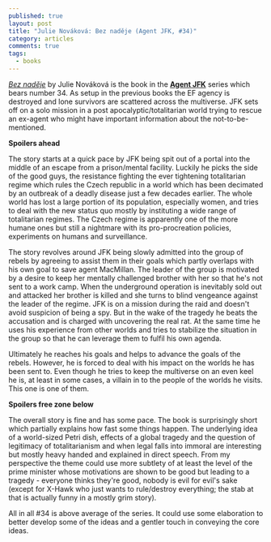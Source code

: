 ```yaml
---
published: true
layout: post
title: "Julie Nováková: Bez naděje (Agent JFK, #34)"
category: articles
comments: true
tags: 
  - books
---
```


_[Bez naděje](https://www.goodreads.com/book/show/23624680-bez-nad-je)_ by Julie Nováková is the book in the **[Agent JFK](http://cs.wikipedia.org/wiki/Agent_John_Francis_Kov%C3%A1%C5%99)** series which bears number 34. As setup in the previous books the EF agency is destroyed and lone survivors are scattered across the multiverse. JFK sets off on a solo mission in a post apocalyptic/totalitarian world trying to rescue an ex-agent who might have important information about the not-to-be-mentioned.

**Spoilers ahead**

The story starts at a quick pace by JFK being spit out of a portal into the middle of an escape from a prison/mental facility. Luckily he picks the side of the good guys, the resistance fighting the ever tightening totalitarian regime which rules the Czech republic in a world which has been decimated by an outbreak of a deadly disease just a few decades earlier. The whole world has lost a large portion of its population, especially women, and tries to deal with the new status quo mostly by instituting a wide range of totalitarian regimes. The Czech regime is apparently one of the more humane ones but still a nightmare with its pro-procreation policies, experiments on humans and surveillance.

The story revolves around JFK being slowly admitted into the group of rebels by agreeing to assist them in their goals which partly overlaps with his own goal to save agent MacMillan. The leader of the group is motivated by a desire to keep her mentally challenged brother with her so that he's not sent to a work camp. When the underground operation is inevitably sold out and attacked her brother is killed and she turns to blind vengeance against the leader of the regime. JFK is on a mission during the raid and doesn't avoid suspicion of being a spy. But in the wake of the tragedy he beats the accusation and is charged with uncovering the real rat. At the same time he uses his experience from other worlds and tries to stabilize the situation in the group so that he can leverage them to fulfil his own agenda.

Ultimately he reaches his goals and helps to advance the goals of the rebels. However, he is forced to deal with his impact on the worlds he has been sent to. Even though he tries to keep the multiverse on an even keel he is, at least in some cases, a villain in to the people of the worlds he visits. This one is one of them.

**Spoilers free zone below**

The overall story is fine and has some pace. The book is surprisingly short which partially explains how fast some things happen. The underlying idea of a world-sized Petri dish, effects of a global tragedy and the question of legitimacy of totalitarianism and when legal falls into immoral are interesting but mostly heavy handed and explained in direct speech. From my perspective the theme could use more subtlety of at least the level of the prime minister whose motivations are shown to be good but leading to a tragedy - everyone thinks they're good, nobody is evil for evil's sake (except for X-Hawk who just wants to rule/destroy everything; the stab at that is actually funny in a mostly grim story).

All in all #34 is above average of the series. It could use some elaboration to better develop some of the ideas and a gentler touch in conveying the core ideas.